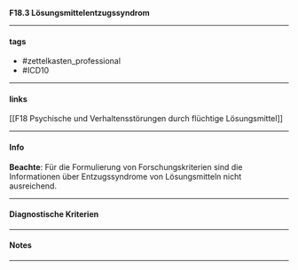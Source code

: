 __F18.3 Lösungsmittelentzugssyndrom__

___________________________________________
#### tags

- #zettelkasten_professional
- #ICD10 
___________________________________________
#### links

[[F18 Psychische und Verhaltensstörungen durch flüchtige Lösungsmittel]]

___________________________________________
#### Info
__Beachte__: 
Für die Formulierung von Forschungskriterien sind die Informationen über Entzugssyndrome von Lösungsmitteln nicht ausreichend.
___________________________________________
#### Diagnostische Kriterien

___________________________________________
#### Notes

___________________________________________

